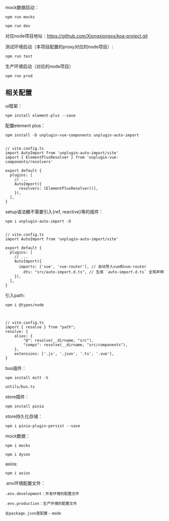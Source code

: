 mock数据启动：

    npm run mocks
    
    npm run dev

对应node项目地址：https://github.com/Xiongxiongxx/koa-project.git

测试环境启动（本项目配置的proxy对应的node项目）:

    npm run test

生产环境启动（对应的node项目）

    npm run prod

## 相关配置

ui框架：

    npm install element-plus --save
    
配置element plus：

    npm install -D unplugin-vue-components unplugin-auto-import

   
    // vite.config.ts
    import AutoImport from 'unplugin-auto-import/vite'
    import { ElementPlusResolver } from 'unplugin-vue-components/resolvers'

    export default {
      plugins: [
        // ...
        AutoImport({
          resolvers: [ElementPlusResolver()],
        }),
      ],
    }
   

setup语法糖不需要引入{ref, reactive}等的插件：

    npm i unplugin-auto-import -D


    // vite.config.ts
    import AutoImport from 'unplugin-auto-import/vite'

    export default {
      plugins: [
        // ...
        AutoImport({
          imports: ['vue', 'vue-router'], // 自动导入vue和vue-router
			dts: "src/auto-import.d.ts", // 生成 `auto-import.d.ts` 全局声明
        }),
      ],
    }
 

引入path:

    npm i @types/node
    

   
    // vite.config.ts
    import { resolve } from "path";
    resolve: {
		alias: {
			"@": resolve(__dirname, "src"),
			"comps": resolve(__dirname, "src/components"),
		},
		extensions: ['.js', '.json', '.ts', '.vue'],
	}
  

bus插件：

    npm install mitt -S

    untils/bus.ts

store插件：

    npm install pinia

store持久化存储：

    npm i pinia-plugin-persist --save

 mock数据：
 
    npm i mocks
    
    npm i dyson

 axios:
 
    npm i axios

 .env环境配置文件：
 
    .env.development：开发环境的配置文件
    
    .env.production：生产环境的配置文件
    
    在package.json里配置--mode 
    



